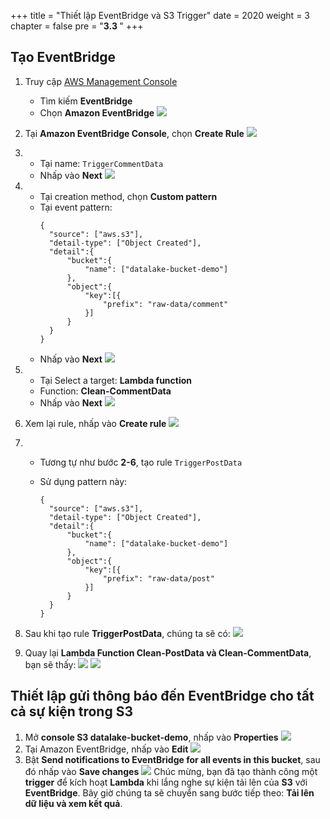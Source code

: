 +++
title = "Thiết lập EventBridge và S3 Trigger"
date = 2020
weight = 3
chapter = false
pre = "<b>3.3 </b>"
+++

## Tạo EventBridge

1.  Truy cập [AWS Management Console](https://us-east-1.console.aws.amazon.com/console/home?region=us-east-1)

    - Tìm kiếm **EventBridge**
    - Chọn **Amazon EventBridge**
      ![](/images/3/3/4.png)

2.  Tại **Amazon EventBridge Console**, chọn **Create Rule**
    ![](/images/3/3/5.png)
3.  - Tại name: `TriggerCommentData`
    - Nhấp vào **Next**
      ![](/images/3/3/6.png)
4.  - Tại creation method, chọn **Custom pattern**
    - Tại event pattern:
      ```
      {
        "source": ["aws.s3"],
        "detail-type": ["Object Created"],
        "detail":{
            "bucket":{
                "name": ["datalake-bucket-demo"]
            },
            "object":{
                "key":[{
                    "prefix": "raw-data/comment"
                }]
            }
        }
      }
      ```
    - Nhấp vào **Next**
      ![](/images/3/3/7.png)

5.  - Tại Select a target: **Lambda function**
    - Function: **Clean-CommentData**
    - Nhấp vào **Next**
      ![](/images/3/3/8.png)
6.  Xem lại rule, nhấp vào **Create rule**
    ![](/images/3/3/9.png)
7.  - Tương tự như bước **2-6**, tạo rule `TriggerPostData`
    - Sử dụng pattern này:

      ```
      {
        "source": ["aws.s3"],
        "detail-type": ["Object Created"],
        "detail":{
            "bucket":{
                "name": ["datalake-bucket-demo"]
            },
            "object":{
                "key":[{
                    "prefix": "raw-data/post"
                }]
            }
        }
      }
      ```

8.  Sau khi tạo rule **TriggerPostData**, chúng ta sẽ có:
    ![](/images/3/3/10.png)
9.  Quay lại **Lambda Function Clean-PostData và Clean-CommentData**, bạn sẽ thấy:
    ![](/images/3/3/11.png)
    ![](/images/3/3/12.png)

## Thiết lập gửi thông báo đến EventBridge cho tất cả sự kiện trong S3

1.  Mở **console S3 datalake-bucket-demo**, nhấp vào **Properties**
    ![](/images/3/3/1.png)
2.  Tại Amazon EventBridge, nhấp vào **Edit**
    ![](/images/3/3/2.png)
3.  Bật **Send notifications to EventBridge for all events in this bucket**, sau đó nhấp vào **Save changes**
    ![](/images/3/3/3.png)
    Chúc mừng, bạn đã tạo thành công một **trigger** để kích hoạt **Lambda** khi lắng nghe sự kiện tải lên của **S3** với **EventBridge**. Bây giờ chúng ta sẽ chuyển sang bước tiếp theo: **Tải lên dữ liệu và xem kết quả**.
